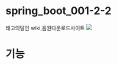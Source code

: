 # spring_boot_001-2-2
태고의달인 wiki,음원다운로드사이트
<img src="https://taiko.namco-ch.net/taiko/images/top/img_mv.jpg">

# 기능 

